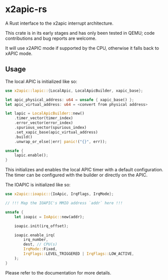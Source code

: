 # x2apic-rs

A Rust interface to the x2apic interrupt architecture.

This crate is in its early stages and has only been tested in QEMU; code
contributions and bug reports are welcome.

It will use x2APIC mode if supported by the CPU, otherwise it
falls back to xAPIC mode.

## Usage

The local APIC is initialized like so:

```rust
use x2apic::lapic::{LocalApic, LocalApicBuilder, xapic_base};

let apic_physical_address: u64 = unsafe { xapic_base() };
let apic_virtual_address: u64 = <convert from physical address>

let lapic = LocalApicBuilder::new()
    .timer_vector(timer_index)
    .error_vector(error_index)
    .spurious_vector(spurious_index)
    .set_xapic_base(apic_virtual_address)
    .build()
    .unwrap_or_else(|err| panic!("{}", err));

unsafe {
    lapic.enable();
}
```

This initializes and enables the local APIC timer with a default configuration.
The timer can be configured with the builder or directly on the APIC.

The IOAPIC is initialized like so:

```rust
use x2apic::ioapic::{IoApic, IrqFlags, IrqMode};

// !!! Map the IOAPIC's MMIO address `addr` here !!!

unsafe {
    let ioapic = IoApic::new(addr);

    ioapic.init(irq_offset);

    ioapic.enable_irq(
        irq_number,
        dest, // CPU(s)
        IrqMode::Fixed,
        IrqFlags::LEVEL_TRIGGERED | IrqFlags::LOW_ACTIVE,
    );
}
```

Please refer to the documentation for more details.
